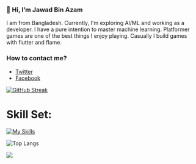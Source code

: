### 👋 Hi, I’m Jawad Bin Azam

I am from Bangladesh. Currently, I'm exploring AI/ML and working as a developer. I have a pure intention to master machine learning. Platformer games are one of the best things I enjoy playing. Casually I build games with flutter and flame.

### How to contact me?
- [Twitter](https://twitter.com/abidibnazam)
- [Facebook](https://facebook.com/itsjawadagain)



  
[![GitHub Streak](https://streak-stats.demolab.com/?user=abid365)](https://git.io/streak-stats)








<h1>Skill Set:</h1>

[![My Skills](https://skillicons.dev/icons?i=vuejs,nuxt,fastapi,postgresql,flutter,ts,js,nodejs,python,cpp,dart )](https://skillicons.dev)


![Top Langs](https://github-readme-stats.vercel.app/api/top-langs/?username=abid365&layout=compact)




![](https://komarev.com/ghpvc/?username=abid365)
<!---
abid365/abid365 is a ✨ special ✨ repository because its `README.md` (this file) appears on your GitHub profile.
You can click the Preview link to take a look at your changes.
--->

